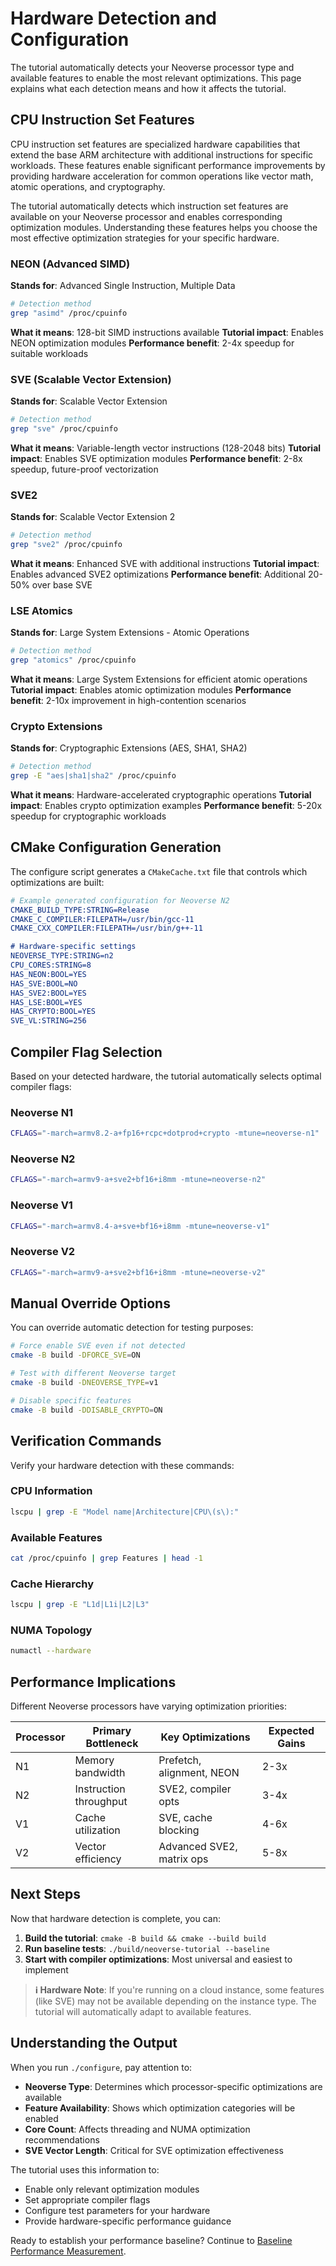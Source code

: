 # Hardware Detection and Configuration

The tutorial automatically detects your Neoverse processor type and available features to enable the most relevant optimizations. This page explains what each detection means and how it affects the tutorial.



## CPU Instruction Set Features

CPU instruction set features are specialized hardware capabilities that extend the base ARM architecture with additional instructions for specific workloads. These features enable significant performance improvements by providing hardware acceleration for common operations like vector math, atomic operations, and cryptography.

The tutorial automatically detects which instruction set features are available on your Neoverse processor and enables corresponding optimization modules. Understanding these features helps you choose the most effective optimization strategies for your specific hardware.

### NEON (Advanced SIMD)
**Stands for**: Advanced Single Instruction, Multiple Data
```bash
# Detection method
grep "asimd" /proc/cpuinfo
```

**What it means**: 128-bit SIMD instructions available
**Tutorial impact**: Enables NEON optimization modules
**Performance benefit**: 2-4x speedup for suitable workloads

### SVE (Scalable Vector Extension)
**Stands for**: Scalable Vector Extension
```bash
# Detection method
grep "sve" /proc/cpuinfo
```

**What it means**: Variable-length vector instructions (128-2048 bits)
**Tutorial impact**: Enables SVE optimization modules
**Performance benefit**: 2-8x speedup, future-proof vectorization

### SVE2
**Stands for**: Scalable Vector Extension 2
```bash
# Detection method
grep "sve2" /proc/cpuinfo
```

**What it means**: Enhanced SVE with additional instructions
**Tutorial impact**: Enables advanced SVE2 optimizations
**Performance benefit**: Additional 20-50% over base SVE

### LSE Atomics
**Stands for**: Large System Extensions - Atomic Operations
```bash
# Detection method
grep "atomics" /proc/cpuinfo
```

**What it means**: Large System Extensions for efficient atomic operations
**Tutorial impact**: Enables atomic optimization modules
**Performance benefit**: 2-10x improvement in high-contention scenarios

### Crypto Extensions
**Stands for**: Cryptographic Extensions (AES, SHA1, SHA2)
```bash
# Detection method
grep -E "aes|sha1|sha2" /proc/cpuinfo
```

**What it means**: Hardware-accelerated cryptographic operations
**Tutorial impact**: Enables crypto optimization examples
**Performance benefit**: 5-20x speedup for cryptographic workloads

## CMake Configuration Generation

The configure script generates a `CMakeCache.txt` file that controls which optimizations are built:

```cmake
# Example generated configuration for Neoverse N2
CMAKE_BUILD_TYPE:STRING=Release
CMAKE_C_COMPILER:FILEPATH=/usr/bin/gcc-11
CMAKE_CXX_COMPILER:FILEPATH=/usr/bin/g++-11

# Hardware-specific settings
NEOVERSE_TYPE:STRING=n2
CPU_CORES:STRING=8
HAS_NEON:BOOL=YES
HAS_SVE:BOOL=NO
HAS_SVE2:BOOL=YES
HAS_LSE:BOOL=YES
HAS_CRYPTO:BOOL=YES
SVE_VL:STRING=256
```

## Compiler Flag Selection

Based on your detected hardware, the tutorial automatically selects optimal compiler flags:

### Neoverse N1
```bash
CFLAGS="-march=armv8.2-a+fp16+rcpc+dotprod+crypto -mtune=neoverse-n1"
```

### Neoverse N2
```bash
CFLAGS="-march=armv9-a+sve2+bf16+i8mm -mtune=neoverse-n2"
```

### Neoverse V1
```bash
CFLAGS="-march=armv8.4-a+sve+bf16+i8mm -mtune=neoverse-v1"
```

### Neoverse V2
```bash
CFLAGS="-march=armv9-a+sve2+bf16+i8mm -mtune=neoverse-v2"
```

## Manual Override Options

You can override automatic detection for testing purposes:

```bash
# Force enable SVE even if not detected
cmake -B build -DFORCE_SVE=ON

# Test with different Neoverse target
cmake -B build -DNEOVERSE_TYPE=v1

# Disable specific features
cmake -B build -DDISABLE_CRYPTO=ON
```

## Verification Commands

Verify your hardware detection with these commands:

### CPU Information
```bash
lscpu | grep -E "Model name|Architecture|CPU\(s\):"
```

### Available Features
```bash
cat /proc/cpuinfo | grep Features | head -1
```

### Cache Hierarchy
```bash
lscpu | grep -E "L1d|L1i|L2|L3"
```

### NUMA Topology
```bash
numactl --hardware
```

## Performance Implications

Different Neoverse processors have varying optimization priorities:

| Processor | Primary Bottleneck | Key Optimizations | Expected Gains |
|-----------|-------------------|-------------------|----------------|
| N1 | Memory bandwidth | Prefetch, alignment, NEON | 2-3x |
| N2 | Instruction throughput | SVE2, compiler opts | 3-4x |
| V1 | Cache utilization | SVE, cache blocking | 4-6x |
| V2 | Vector efficiency | Advanced SVE2, matrix ops | 5-8x |

## Next Steps

Now that hardware detection is complete, you can:

1. **Build the tutorial**: `cmake -B build && cmake --build build`
2. **Run baseline tests**: `./build/neoverse-tutorial --baseline`
3. **Start with compiler optimizations**: Most universal and easiest to implement

> **ℹ️ Hardware Note**: If you're running on a cloud instance, some features (like SVE) may not be available depending on the instance type. The tutorial will automatically adapt to available features.

## Understanding the Output

When you run `./configure`, pay attention to:

- **Neoverse Type**: Determines which processor-specific optimizations are available
- **Feature Availability**: Shows which optimization categories will be enabled
- **Core Count**: Affects threading and NUMA optimization recommendations
- **SVE Vector Length**: Critical for SVE optimization effectiveness

The tutorial uses this information to:
- Enable only relevant optimization modules
- Set appropriate compiler flags
- Configure test parameters for your hardware
- Provide hardware-specific performance guidance

Ready to establish your performance baseline? Continue to [Baseline Performance Measurement](./03-baseline.md).
